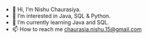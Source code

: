 - 👋 Hi, I’m Nishu Chaurasiya.
- 👀 I’m interested in Java, SQL & Python.
- 🌱 I’m currently learning Java and SQL.
- 📫 How to reach me chaurasia.nishu.15@gmail.com


<!---
NishuR/NishuR is a ✨ special ✨ repository because its `README.md` (this file) appears on your GitHub profile.
You can click the Preview link to take a look at your changes.
--->
